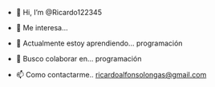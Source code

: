 - 👋 Hi, I’m @Ricardo122345
- 👀 Me interesa...

- 🌱 Actualmente estoy aprendiendo... programación
- 💞️ Busco colaborar en... programación
- 📫 Como contactarme.. ricardoalfonsolongas@gmail.com

<!---
Ricardo122345/Ricardo122345 is a ✨ special ✨ repository because its `README.md` (this file) appears on your GitHub profile.
You can click the Preview link to take a look at your changes.
--->
